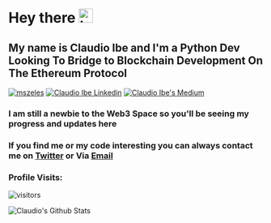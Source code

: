 # Hey there <img src="https://emoji.slack-edge.com/T02HBS55FCG/cool-doge/aa3c8fd9037a0604.gif" width="28px" alt="hi">
## My name is Claudio Ibe and I'm a Python Dev Looking To Bridge to Blockchain Development On The Ethereum Protocol
<a href="https://twitter.com/claudiothedev" target="blank"><img src="https://img.shields.io/twitter/follow/claudiothedev?logo=twitter&style=for-the-badge" alt="mszeles" /></a>
 [![Claudio Ibe Linkedin](https://img.shields.io/badge/LinkedIn-0077B5?style=for-the-badge&logo=linkedin&logoColor=white)](https://www.linkedin.com/in/claudio-ibe-219057173/) 
[![Claudio Ibe's Medium](https://img.shields.io/badge/Medium-000000?style=for-the-badge&logo=medium&logoColor=white)](https://medium.com/@drealclaudio)
### I am still a newbie to the Web3 Space so you'll be seeing my progress and updates here
### If you find me or my code interesting you can always contact me on [Twitter](twitter.com/Claudio_TheDev) or Via [Email](mailto:drealclaudio@gmail.com)

### Profile Visits:
![visitors](https://komarev.com/ghpvc/?username=Claudioibe)




![Claudio's Github Stats](https://github-readme-stats.vercel.app/api?username=Claudioibe)
